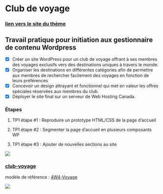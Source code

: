 # Club de voyage

### [lien vers le site du thème](https://gftnth00.mywhc.ca/33w6/)

## Travail pratique pour initiation aux gestionnaire de contenu Wordpress

- [x] Créer un site WordPress pour un club de voyage offrant à ses membres des voyages exclusifs vers des destinations uniques à travers le monde.
- [x] Organiser les destinations en différentes catégories afin de permettre aux membres de rechercher facilement des voyages en fonction de leurs préférences
- [x] Concevoir un design attrayant et fonctionnel qui met en valeur les offres spéciales réservées aux membres du club.
- [x] Déployer le site final sur un serveur de Web Hosting Canada.

### Étapes

1. TP1 étape #1 : Reproduire un prototype HTML/CSS de la page d’accueil

2. TP1 étape #2 : Segmenter la page d’accueil en plusieurs composants WP

3. TP1 étape #3 : Ajouter de nouvelles sections au site

![](screenshot.png)


### [club-voyage](https://tekgeekdev.github.io/wp-club-de-voyage/)



modèle de référence : [4W4-Voyage](https://eddytuto.github.io/h25-4w4-gr1/)

![](assets/images/exemple-maquette.png)
